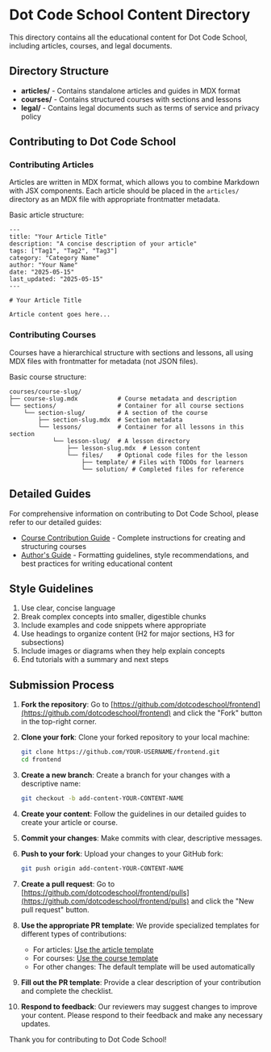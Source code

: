 # Dot Code School Content Directory

This directory contains all the educational content for Dot Code School, including articles, courses, and legal documents.

## Directory Structure

- **articles/** - Contains standalone articles and guides in MDX format
- **courses/** - Contains structured courses with sections and lessons
- **legal/** - Contains legal documents such as terms of service and privacy policy

## Contributing to Dot Code School

### Contributing Articles

Articles are written in MDX format, which allows you to combine Markdown with JSX components. Each article should be placed in the `articles/` directory as an MDX file with appropriate frontmatter metadata.

Basic article structure:
```
---
title: "Your Article Title"
description: "A concise description of your article"
tags: ["Tag1", "Tag2", "Tag3"]
category: "Category Name"
author: "Your Name"
date: "2025-05-15"
last_updated: "2025-05-15"
---

# Your Article Title

Article content goes here...
```

### Contributing Courses

Courses have a hierarchical structure with sections and lessons, all using MDX files with frontmatter for metadata (not JSON files).

Basic course structure:
```
courses/course-slug/
├── course-slug.mdx           # Course metadata and description
└── sections/                 # Container for all course sections
    └── section-slug/         # A section of the course
        ├── section-slug.mdx  # Section metadata
        └── lessons/          # Container for all lessons in this section
            └── lesson-slug/  # A lesson directory
                ├── lesson-slug.mdx  # Lesson content
                └── files/    # Optional code files for the lesson
                    ├── template/ # Files with TODOs for learners
                    └── solution/ # Completed files for reference
```

## Detailed Guides

For comprehensive information on contributing to Dot Code School, please refer to our detailed guides:

- [Course Contribution Guide](https://dotcodeschool.com/articles/course-contribution-guide) - Complete instructions for creating and structuring courses
- [Author's Guide](https://dotcodeschool.com/articles/authors-guide) - Formatting guidelines, style recommendations, and best practices for writing educational content

## Style Guidelines

1. Use clear, concise language
2. Break complex concepts into smaller, digestible chunks
3. Include examples and code snippets where appropriate
4. Use headings to organize content (H2 for major sections, H3 for subsections)
5. Include images or diagrams when they help explain concepts
6. End tutorials with a summary and next steps

## Submission Process

1. **Fork the repository**: Go to [https://github.com/dotcodeschool/frontend](https://github.com/dotcodeschool/frontend) and click the "Fork" button in the top-right corner.

2. **Clone your fork**: Clone your forked repository to your local machine:
   ```bash
   git clone https://github.com/YOUR-USERNAME/frontend.git
   cd frontend
   ```

3. **Create a new branch**: Create a branch for your changes with a descriptive name:
   ```bash
   git checkout -b add-content-YOUR-CONTENT-NAME
   ```

4. **Create your content**: Follow the guidelines in our detailed guides to create your article or course.

5. **Commit your changes**: Make commits with clear, descriptive messages.

6. **Push to your fork**: Upload your changes to your GitHub fork:
   ```bash
   git push origin add-content-YOUR-CONTENT-NAME
   ```

7. **Create a pull request**: Go to [https://github.com/dotcodeschool/frontend/pulls](https://github.com/dotcodeschool/frontend/pulls) and click the "New pull request" button.

8. **Use the appropriate PR template**: We provide specialized templates for different types of contributions:
   - For articles: [Use the article template](https://github.com/dotcodeschool/frontend/compare/master...master?template=article.md)
   - For courses: [Use the course template](https://github.com/dotcodeschool/frontend/compare/master...master?template=course.md)
   - For other changes: The default template will be used automatically

9. **Fill out the PR template**: Provide a clear description of your contribution and complete the checklist.

10. **Respond to feedback**: Our reviewers may suggest changes to improve your content. Please respond to their feedback and make any necessary updates.

Thank you for contributing to Dot Code School!
